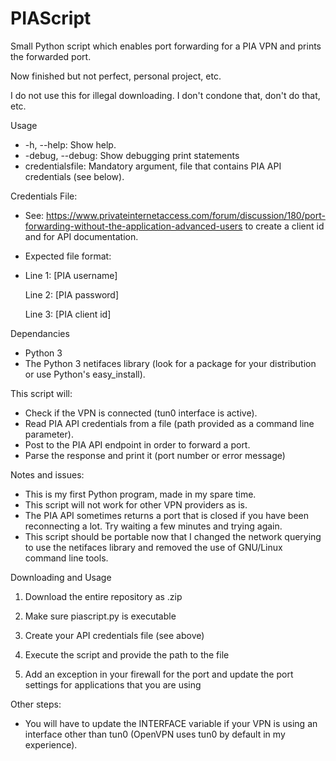 # PIAScript

Small Python script which enables port forwarding for a PIA VPN and prints the forwarded port.

Now finished but not perfect, personal project, etc.

I do not use this for illegal downloading. I don't condone that, don't do that, etc.

Usage
- -h, --help: Show help.
- -debug, --debug: Show debugging print statements
- credentialsfile: Mandatory argument, file that contains PIA API credentials (see below).

Credentials File:
- See: https://www.privateinternetaccess.com/forum/discussion/180/port-forwarding-without-the-application-advanced-users to create a client id and for API documentation.
- Expected file format:
- 
    Line 1: [PIA username]

    Line 2: [PIA password]
    
    Line 3: [PIA client id]
    
Dependancies
- Python 3
- The Python 3 netifaces library (look for a package for your distribution or use Python's easy_install).

This script will:
- Check if the VPN is connected (tun0 interface is active).
- Read PIA API credentials from a file (path provided as a command line parameter).
- Post to the PIA API endpoint in order to forward a port.
- Parse the response and print it (port number or error message)

Notes and issues:
- This is my first Python program, made in my spare time.
- This script will not work for other VPN providers as is.
- The PIA API sometimes returns a port that is closed if you have been reconnecting a lot. Try waiting a few minutes and trying again.
- This script should be portable now that I changed the network querying to use the netifaces library and removed the use of GNU/Linux command line tools.

Downloading and Usage

1. Download the entire repository as .zip

2. Make sure piascript.py is executable

3. Create your API credentials file (see above)

4. Execute the script and provide the path to the file

5. Add an exception in your firewall for the port and update the port settings for applications that you are using

Other steps:
- You will have to update the INTERFACE variable if your VPN is using an interface other than tun0 (OpenVPN uses tun0 by default in my experience).

